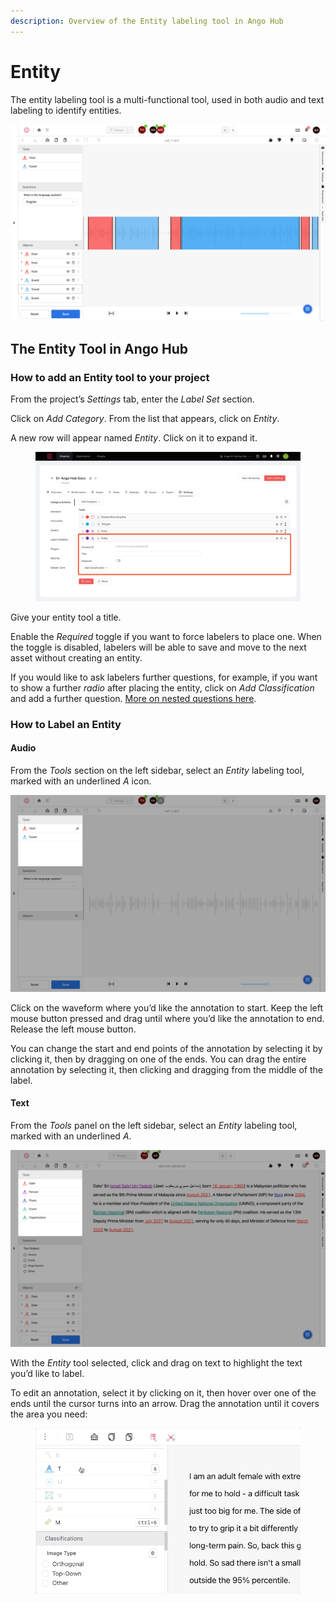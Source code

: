 ```yaml
---
description: Overview of the Entity labeling tool in Ango Hub
---
```


# Entity

The entity labeling tool is a multi-functional tool, used in both audio and text labeling to identify entities.

![](<../../.gitbook/assets/image (287).png>)

## The Entity Tool in Ango Hub <a href="#how-to-add-an-entity-tool-to-your-project" id="how-to-add-an-entity-tool-to-your-project"></a>

### How to add an Entity tool to your project <a href="#how-to-add-an-entity-tool-to-your-project" id="how-to-add-an-entity-tool-to-your-project"></a>

From the project’s _Settings_ tab, enter the _Label Set_ section.

Click on _Add Category_. From the list that appears, click on _Entity_.

A new row will appear named _Entity_. Click on it to expand it.

<figure><img src="../../.gitbook/assets/image (5) (2).png" alt=""><figcaption></figcaption></figure>

Give your entity tool a title.

Enable the _Required_ toggle if you want to force labelers to place one. When the toggle is disabled, labelers will be able to save and move to the next asset without creating an entity.

If you would like to ask labelers further questions, for example, if you want to show a further _radio_ after placing the entity, click on _Add Classification_ and add a further question. [More on nested questions here](nested-classifications.md).

### How to Label an Entity <a href="#how-to-label-an-entity" id="how-to-label-an-entity"></a>

#### Audio <a href="#audio" id="audio"></a>

From the _Tools_ section on the left sidebar, select an _Entity_ labeling tool, marked with an underlined _A_ icon.

![](<../../.gitbook/assets/image (276).png>)

Click on the waveform where you’d like the annotation to start. Keep the left mouse button pressed and drag until where you’d like the annotation to end. Release the left mouse button.

You can change the start and end points of the annotation by selecting it by clicking it, then by dragging on one of the ends. You can drag the entire annotation by selecting it, then clicking and dragging from the middle of the label.

#### Text <a href="#text" id="text"></a>

From the _Tools_ panel on the left sidebar, select an _Entity_ labeling tool, marked with an underlined _A_.

![](<../../.gitbook/assets/image (133).png>)

With the _Entity_ tool selected, click and drag on text to highlight the text you’d like to label.

To edit an annotation, select it by clicking on it, then hover over one of the ends until the cursor turns into an arrow. Drag the annotation until it covers the area you need:

<figure><img src="../../.gitbook/assets/ner-edit.gif" alt=""><figcaption></figcaption></figure>
